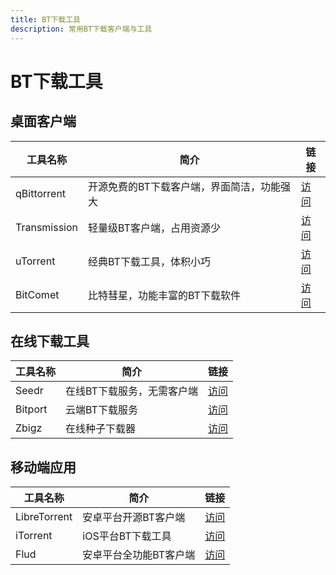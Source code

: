 ```yaml
---
title: BT下载工具
description: 常用BT下载客户端与工具
---
```


# BT下载工具

## 桌面客户端

| 工具名称 | 简介 | 链接 |
| --- | --- | --- |
| qBittorrent | 开源免费的BT下载客户端，界面简洁，功能强大 | [访问](https://www.qbittorrent.org/) |
| Transmission | 轻量级BT客户端，占用资源少 | [访问](https://transmissionbt.com/) |
| uTorrent | 经典BT下载工具，体积小巧 | [访问](https://www.utorrent.com/) |
| BitComet | 比特彗星，功能丰富的BT下载软件 | [访问](https://www.bitcomet.com/) |

## 在线下载工具

| 工具名称 | 简介 | 链接 |
| --- | --- | --- |
| Seedr | 在线BT下载服务，无需客户端 | [访问](https://www.seedr.cc/) |
| Bitport | 云端BT下载服务 | [访问](https://bitport.io/) |
| Zbigz | 在线种子下载器 | [访问](https://zbigz.com/) |

## 移动端应用

| 工具名称 | 简介 | 链接 |
| --- | --- | --- |
| LibreTorrent | 安卓平台开源BT客户端 | [访问](https://github.com/proninyaroslav/libretorrent) |
| iTorrent | iOS平台BT下载工具 | [访问](https://github.com/XITRIX/iTorrent) |
| Flud | 安卓平台全功能BT客户端 | [访问](https://play.google.com/store/apps/details?id=com.delphicoder.flud) |